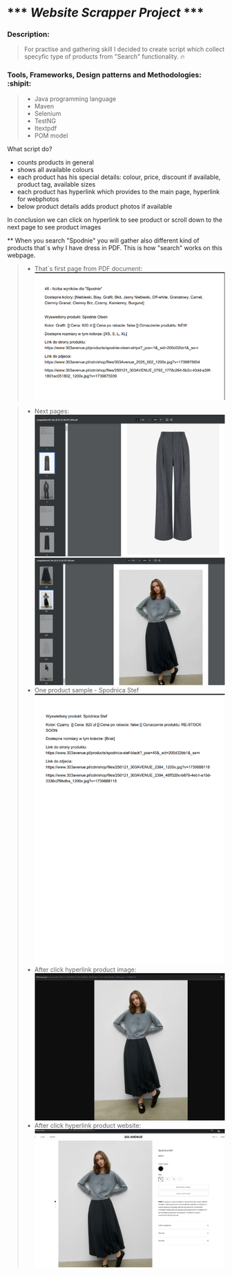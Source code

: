 #  *** *Website Scrapper Project* ***

### Description:
> For practise and gathering skill I decided to create script which collect 
> specyfic type of products from "Search" functionality. :fire:

### Tools, Frameworks, Design patterns and Methodologies: :shipit:
> * Java programming language
> * Maven
> * Selenium
> * TestNG
> * Itextpdf
> * POM model

What script do?
- counts products in general
- shows all available colours 
- each product has his special details: colour, price, discount if available, product tag, available sizes
- each product has hyperlink which provides to the main page, hyperlink for webphotos
- below product details adds product photos if available

In conclusion we can click on hyperlink to see product or scroll down to the next page to see product images

** When you search "Spodnie" you will gather also different kind of products that`s why I have dress in PDF.
This is how "search" works on this webpage.

> * That`s first page from PDF document:
![product_details.png](product_details.png)

> * Next pages:
![product_images.png](product_images.png)
![product_images_two.png](product_images_two.png)
> * One product sample - Spodnica Stef
![spodnica_stef.png](spodnica_stef.png)
> * After click hyperlink product image:
![product_image_from_hyperlink.png](product_image_from_hyperlink.png)
> * After click hyperlink product website:
![product_website.png](product_website.png)

